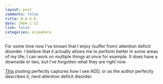 ```yaml
--- 
layout: post
comments: false
title: N.A.D.D.
date: 2004-1-22
link: false
categories: elsewhere
---
```

For some time now I've known that I enjoy (suffer from) attention deficit disorder. I believe that it actually allows me to perform better in some areas of my life; I can work on multiple things at once for example. It does have a downside or two, but I've forgotten what they are right now. <grin></grin>

<a href="http://www.randsinrepose.com/archives/2003/07/10/nadd.html" title="NADD explained">This</a> posting perfectly captures how I see ADD, or as the author perfectly describes it, nerd attention deficit disorder.
